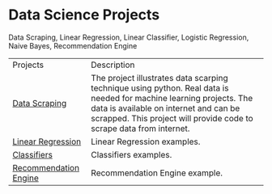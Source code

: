 # Data Science Projects 
Data Scraping, Linear Regression, Linear Classifier, Logistic Regression, Naive Bayes, Recommendation Engine
<table>
    <tr>
        <td>Projects</td>
        <td>Description</td>
    </tr>
    <tr>
        <td> <a href='https://github.com/rajan2275/Data-Science-Projects/tree/master/Data%20Scraping'>Data Scraping</a></td>
        <td>The project illustrates data scarping technique
        using python. Real data is needed for machine learning projects. The data is available on internet and can be scrapped. This project
        will provide code to scrape data from internet.</td>
    </tr>
    <tr>
        <td> <a href='https://github.com/rajan2275/Data-Science-Projects/tree/master/Linear%20Regression'>Linear Regression</a></td>
        <td>Linear Regression examples.</td>
    </tr>
    <tr>
         <td> <a href='https://github.com/rajan2275/Data-Science-Projects/tree/master/Classifiers'>Classifiers</a></td>
           <td>Classifiers examples.</td>
    </tr>
    <td><a href='https://github.com/rajan2275/Data-Science-Projects/tree/master/Recommendation%20Engine'>Recommendation Engine</a></td>
    <td>Recommendation Engine example.</td>
</table>


